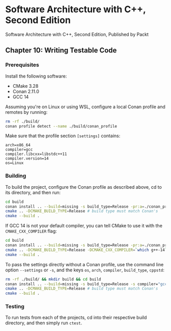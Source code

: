 # Software Architecture with C++, Second Edition

Software Architecture with C++, Second Edition, Published by Packt

## Chapter 10: Writing Testable Code

### Prerequisites

Install the following software:

- CMake 3.28
- Conan 2.11.0
- GCC 14

Assuming you're on Linux or using WSL, configure a local Conan profile and remotes by running:

```bash
rm -rf ./build/
conan profile detect --name ./build/conan_profile
```

Make sure that the profile section `[settings]` contains:

```text
arch=x86_64
compiler=gcc
compiler.libcxx=libstdc++11
compiler.version=14
os=Linux
```

### Building

To build the project, configure the Conan profile as described above, cd to its directory, and then run:

```bash
cd build
conan install .. --build=missing -s build_type=Release -pr:a=./conan_profile -of .
cmake .. -DCMAKE_BUILD_TYPE=Release # build type must match Conan's
cmake --build .
```

If GCC 14 is not your default compiler, you can tell CMake to use it with the `CMAKE_CXX_COMPILER` flag:

```bash
cd build
conan install .. --build=missing -s build_type=Release -pr:a=./conan_profile -of .
cmake .. -DCMAKE_BUILD_TYPE=Release -DCMAKE_CXX_COMPILER=`which g++-14` # build type must match Conan's
cmake --build .
```

To pass the settings directly without a Conan profile, use the command line option `--settings` or `-s`, and the keys `os`, `arch`, `compiler`, `build_type`, `cppstd`:

```bash
rm -rf ./build/ && mkdir build && cd build
conan install .. --build=missing -s build_type=Release -s compiler="gcc" -of .
cmake .. -DCMAKE_BUILD_TYPE=Release # build type must match Conan's
cmake --build .
```

### Testing

To run tests from each of the projects, cd into their respective build directory, and then simply run `ctest`.
